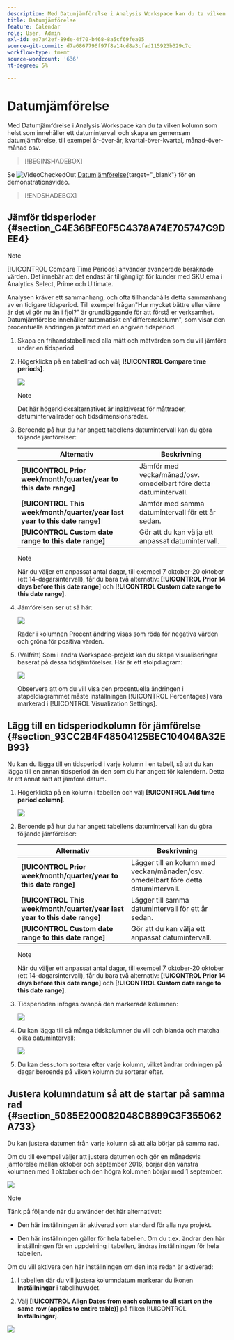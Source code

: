 ```yaml
---
description: Med Datumjämförelse i Analysis Workspace kan du ta vilken kolumn som helst som innehåller ett datumintervall och skapa en gemensam datumjämförelse, till exempel år för år, kvartal för kvartal, månad för månad.
title: Datumjämförelse
feature: Calendar
role: User, Admin
exl-id: ea7a42ef-89de-4f70-b468-8a5cf69fea05
source-git-commit: d7a6867796f97f8a14cd8a3cfad115923b329c7c
workflow-type: tm+mt
source-wordcount: '636'
ht-degree: 5%

---
```


# Datumjämförelse

Med Datumjämförelse i Analysis Workspace kan du ta vilken kolumn som helst som innehåller ett datumintervall och skapa en gemensam datumjämförelse, till exempel år-över-år, kvartal-över-kvartal, månad-över-månad osv.


>[!BEGINSHADEBOX]

Se ![VideoCheckedOut](/help/assets/icons/VideoCheckedOut.svg) [Datumjämförelse](https://video.tv.adobe.com/v/30753?quality=12&learn=on){target="_blank"} för en demonstrationsvideo.

>[!ENDSHADEBOX]



## Jämför tidsperioder {#section_C4E36BFE0F5C4378A74E705747C9DEE4}

>[!NOTE]
>[!UICONTROL Compare Time Periods] använder avancerade beräknade värden. Det innebär att det endast är tillgängligt för kunder med SKU:erna i Analytics Select, Prime och Ultimate.

Analysen kräver ett sammanhang, och ofta tillhandahålls detta sammanhang av en tidigare tidsperiod. Till exempel frågan&quot;Hur mycket bättre eller värre är det vi gör nu än i fjol?&quot; är grundläggande för att förstå er verksamhet. Datumjämförelse innehåller automatiskt en&quot;differenskolumn&quot;, som visar den procentuella ändringen jämfört med en angiven tidsperiod.

1. Skapa en frihandstabell med alla mått och mätvärden som du vill jämföra under en tidsperiod.
1. Högerklicka på en tabellrad och välj **[!UICONTROL Compare time periods]**.

   ![](assets/compare-time.png)

   >[!NOTE]
   >
   >Det här högerklicksalternativet är inaktiverat för måttrader, datumintervallrader och tidsdimensionsrader.

1. Beroende på hur du har angett tabellens datumintervall kan du göra följande jämförelser:

   | Alternativ | Beskrivning |
   |---|---|
   | **[!UICONTROL Prior week/month/quarter/year to this date range]** | Jämför med vecka/månad/osv. omedelbart före detta datumintervall. |
   | **[!UICONTROL This week/month/quarter/year last year to this date range]** | Jämför med samma datumintervall för ett år sedan. |
   | **[!UICONTROL Custom date range to this date range]** | Gör att du kan välja ett anpassat datumintervall. |

   >[!NOTE]
   >
   >När du väljer ett anpassat antal dagar, till exempel 7 oktober-20 oktober (ett 14-dagarsintervall), får du bara två alternativ: **[!UICONTROL Prior 14 days before this date range]** och **[!UICONTROL Custom date range to this date range]**.

1. Jämförelsen ser ut så här:

   ![](assets/compare-time-result.png)

   Rader i kolumnen Procent ändring visas som röda för negativa värden och gröna för positiva värden.

1. (Valfritt) Som i andra Workspace-projekt kan du skapa visualiseringar baserat på dessa tidsjämförelser. Här är ett stolpdiagram:

   ![](assets/compare-time-barchart.png)

   Observera att om du vill visa den procentuella ändringen i stapeldiagrammet måste inställningen [!UICONTROL Percentages] vara markerad i [!UICONTROL Visualization Settings].

## Lägg till en tidsperiodkolumn för jämförelse {#section_93CC2B4F48504125BEC104046A32EB93}

Nu kan du lägga till en tidsperiod i varje kolumn i en tabell, så att du kan lägga till en annan tidsperiod än den som du har angett för kalendern. Detta är ett annat sätt att jämföra datum.

1. Högerklicka på en kolumn i tabellen och välj **[!UICONTROL Add time period column]**.

   ![](assets/add-time-period-column.png)

1. Beroende på hur du har angett tabellens datumintervall kan du göra följande jämförelser:

   | Alternativ | Beskrivning |
   |---|---|
   | **[!UICONTROL Prior week/month/quarter/year to this date range]** | Lägger till en kolumn med veckan/månaden/osv. omedelbart före detta datumintervall. |
   | **[!UICONTROL This week/month/quarter/year last year to this date range]** | Lägger till samma datumintervall för ett år sedan. |
   | **[!UICONTROL Custom date range to this date range]** | Gör att du kan välja ett anpassat datumintervall. |

   >[!NOTE]
   >
   >När du väljer ett anpassat antal dagar, till exempel 7 oktober-20 oktober (ett 14-dagarsintervall), får du bara två alternativ: **[!UICONTROL Prior 14 days before this date range]** och **[!UICONTROL Custom date range to this date range]**.

1. Tidsperioden infogas ovanpå den markerade kolumnen:

   ![](assets/add-time-period-column2.png)

1. Du kan lägga till så många tidskolumner du vill och blanda och matcha olika datumintervall:

   ![](assets/add-time-period-column4.png)

1. Du kan dessutom sortera efter varje kolumn, vilket ändrar ordningen på dagar beroende på vilken kolumn du sorterar efter.

## Justera kolumndatum så att de startar på samma rad {#section_5085E200082048CB899C3F355062A733}

Du kan justera datumen från varje kolumn så att alla börjar på samma rad.

Om du till exempel väljer att justera datumen och gör en månadsvis jämförelse mellan oktober och september 2016, börjar den vänstra kolumnen med 1 oktober och den högra kolumnen börjar med 1 september:

![](assets/add-time-period-column3.png)

>[!NOTE]
>
>Tänk på följande när du använder det här alternativet:
>
>* Den här inställningen är aktiverad som standard för alla nya projekt.
>
>* Den här inställningen gäller för hela tabellen. Om du t.ex. ändrar den här inställningen för en uppdelning i tabellen, ändras inställningen för hela tabellen.
>

Om du vill aktivera den här inställningen om den inte redan är aktiverad:

1. I tabellen där du vill justera kolumndatum markerar du ikonen **Inställningar** i tabellhuvudet.

1. Välj **[!UICONTROL Align Dates from each column to all start on the same row (applies to entire table)]** på fliken [!UICONTROL **Inställningar**].

![](assets/date-comparison-setting.png)


